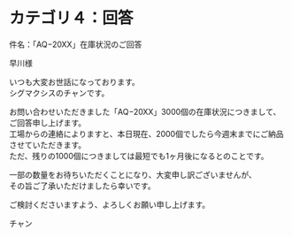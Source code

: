 <h1>カテゴリ４：回答</h1>

<p>件名：「AQ−20XX」在庫状況のご回答</p>

<p>早川様</p>

<p>いつも大変お世話になっております。<br>
シグマクシスのチャンです。</p>

<p>お問い合わせいただきました「AQ−20XX」3000個の在庫状況につきまして、ご回答申し上げます。<br>
工場からの連絡によりますと、本日現在、2000個でしたら今週末までにご納品させていただきます。<br>
ただ、残りの1000個につきましては最短でも1ヶ月後になるとのことです。</p>

<p>一部の数量をお待ちいただくことになり、大変申し訳ございませんが、<br>
その旨ご了承いただけましたら幸いです。</p>

<p>ご検討くださいますよう、よろしくお願い申し上げます。</p>

<p>チャン</p>